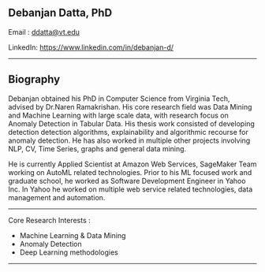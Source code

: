 
Debanjan Datta, PhD 
------------------------------

Email : ddatta@vt.edu

LinkedIn: https://www.linkedin.com/in/debanjan-d/

------------------------------

## Biography

Debanjan obtained his PhD in Computer Science from Virginia Tech, advised by Dr.Naren Ramakrishan. His core research field was Data Mining and Machine Learning with large scale data, with research focus on Anomaly Detection in Tabular Data. His thesis work consisted of developing detection detection algorithms, explainability and algorithmic recourse for anomaly detection. He has also worked in multiple other projects involving NLP, CV, Time Series, graphs and general data mining.

He is currently Applied Scientist at Amazon Web Services, SageMaker Team working on AutoML related technologies. Prior to his ML focused work and graduate school, he worked as Software Development Engineer in Yahoo Inc. In Yahoo he worked on multiple web service related technologies, data management and automation.

------------------------------

Core Research Interests :
- Machine Learning & Data Mining
- Anomaly Detection
- Deep Learning methodologies

------------------------------
   



